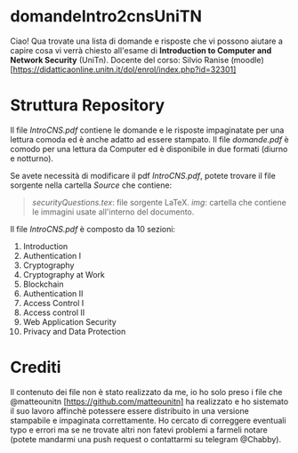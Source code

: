 # domandeIntro2cnsUniTN
Ciao! Qua trovate una lista di domande e risposte che vi possono aiutare a capire cosa vi verrà chiesto all'esame di **Introduction to Computer and Network Security** (UniTn).
Docente del corso: Silvio Ranise (moodle)[https://didatticaonline.unitn.it/dol/enrol/index.php?id=32301]

# Struttura Repository
Il file _IntroCNS.pdf_ contiene le domande e le risposte impaginatate per una lettura comoda ed è anche adatto ad essere stampato.
Il file _domande.pdf_ è comodo per una lettura da Computer ed è disponibile in due formati (diurno e notturno).

Se avete necessità di modificare il pdf _IntroCNS.pdf_, potete trovare il file sorgente nella cartella *Source* che contiene:
> _securityQuestions.tex_: file sorgente LaTeX.
> _img_: cartella che contiene le immagini usate all'interno del documento.

Il file _IntroCNS.pdf_ è composto da 10 sezioni:
1. Introduction
2. Authentication I
3. Cryptography
4. Cryptography at Work
5. Blockchain
6. Authentication II
7. Access Control I
8. Access control II
9. Web Application Security
10. Privacy and Data Protection

# Crediti
Il contenuto dei file non è stato realizzato da me, io ho solo preso i file che @matteounitn [https://github.com/matteounitn] ha realizzato e ho sistemato il suo lavoro affinchè potessere essere distribuito in una versione stampabile e impaginata correttamente.
Ho cercato di correggere eventuali typo e errori ma se ne trovate altri non fatevi problemi a farmeli notare (potete mandarmi una push request o contattarmi su telegram @Chabby).
